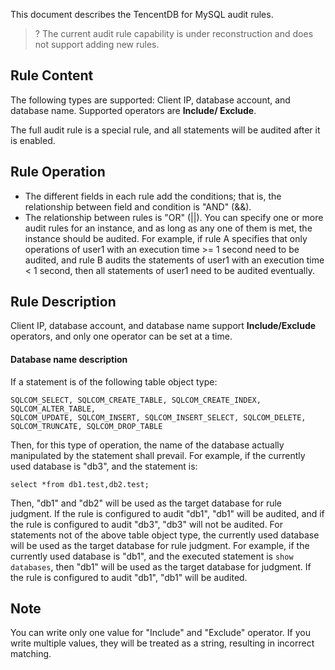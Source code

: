 ﻿This document describes the TencentDB for MySQL audit rules.
>? The current audit rule capability is under reconstruction and does not support adding new rules.

## Rule Content
The following types are supported:
Client IP, database account, and database name. Supported operators are **Include/ Exclude**.

The full audit rule is a special rule, and all statements will be audited after it is enabled.

## Rule Operation
- The different fields in each rule add the conditions; that is, the relationship between field and condition is "AND" (&&).
- The relationship between rules is "OR" (||).
You can specify one or more audit rules for an instance, and as long as any one of them is met, the instance should be audited. For example, if rule A specifies that only operations of user1 with an execution time >= 1 second need to be audited, and rule B audits the statements of user1 with an execution time < 1 second, then all statements of user1 need to be audited eventually.

## Rule Description
Client IP, database account, and database name support **Include/Exclude** operators, and only one operator can be set at a time.

#### Database name description
If a statement is of the following table object type:
```
SQLCOM_SELECT, SQLCOM_CREATE_TABLE, SQLCOM_CREATE_INDEX, SQLCOM_ALTER_TABLE,
SQLCOM_UPDATE, SQLCOM_INSERT, SQLCOM_INSERT_SELECT, SQLCOM_DELETE, SQLCOM_TRUNCATE, SQLCOM_DROP_TABLE
```
Then, for this type of operation, the name of the database actually manipulated by the statement shall prevail. For example, if the currently used database is "db3", and the statement is:
```
select *from db1.test,db2.test;
```
Then, "db1" and "db2" will be used as the target database for rule judgment. If the rule is configured to audit "db1", "db1" will be audited, and if the rule is configured to audit "db3", "db3" will not be audited.
For statements not of the above table object type, the currently used database will be used as the target database for rule judgment. For example, if the currently used database is "db1", and the executed statement is `show databases`, then "db1" will be used as the target database for judgment. If the rule is configured to audit "db1", "db1" will be audited.

## Note
You can write only one value for "Include" and "Exclude" operator. If you write multiple values, they will be treated as a string, resulting in incorrect matching.

